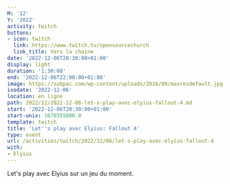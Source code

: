 ```yaml
---
M: '12'
Y: '2022'
activity: twitch
buttons:
- icon: twitch
  link: https://www.twitch.tv/opensourcechurch
  link_title: Vers la chaine
date: '2022-12-06T20:30:00+01:00'
display: light
duration: '1:30:00'
end: '2022-12-06T22:00:00+01:00'
image: https://subpac.com/wp-content/uploads/2016/09/maxresdefault.jpg
isodate: '2022-12-06'
location: en ligne
path: 2022/12/2022-12-06-let-s-play-avec-elyius-fallout-4.md
start: '2022-12-06T20:30:00+01:00'
start-unix: 1670355000.0
template: twitch
title: 'Let''s play avec Elyius: Fallout 4'
type: event
url: /activities/twitch/2022/12/06/let-s-play-avec-elyius-fallout-4
with:
- Elyius
---
```

Let's play avec Elyius sur un jeu du moment.